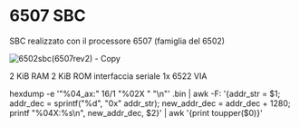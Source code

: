 # 6507 SBC
SBC realizzato con il processore 6507 (famiglia del 6502)

![6502sbc(6507rev2) - Copy](https://github.com/user-attachments/assets/d3e65ab7-2f9a-4ca4-8bb0-4d3a2f0a1303)

2 KiB RAM
2 KiB ROM
interfaccia seriale
1x 6522 VIA

hexdump -e '"%04_ax:" 16/1 "%02X " "\n"' <file>.bin | awk -F: '{addr_str = $1; addr_dec = sprintf("%d", "0x" addr_str); new_addr_dec = addr_dec + 1280; printf "%04X:%s\n", new_addr_dec, $2}' | awk '{print toupper($0)}'
